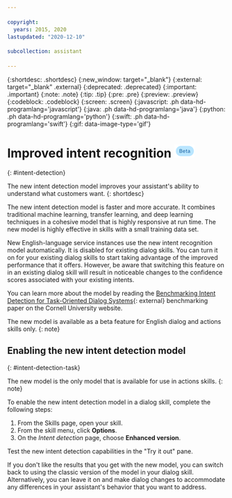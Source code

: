 ```yaml
---

copyright:
  years: 2015, 2020
lastupdated: "2020-12-10"

subcollection: assistant

---
```


{:shortdesc: .shortdesc}
{:new_window: target="_blank"}
{:external: target="_blank" .external}
{:deprecated: .deprecated}
{:important: .important}
{:note: .note}
{:tip: .tip}
{:pre: .pre}
{:preview: .preview}
{:codeblock: .codeblock}
{:screen: .screen}
{:javascript: .ph data-hd-programlang='javascript'}
{:java: .ph data-hd-programlang='java'}
{:python: .ph data-hd-programlang='python'}
{:swift: .ph data-hd-programlang='swift'}
{:gif: data-image-type='gif'}

# Improved intent recognition ![Beta](images/beta.png)
{: #intent-detection}

The new intent detection model improves your assistant's ability to understand what customers want.
{: shortdesc}

The new intent detection model is faster and more accurate. It combines traditional machine learning, transfer learning, and deep learning techniques in a cohesive model that is highly responsive at run time. The new model is highly effective in skills with a small training data set.

New English-language service instances use the new intent recognition model automatically. It is disabled for existing dialog skills. You can turn it on for your existing dialog skills to start taking advantage of the improved performance that it offers. However, be aware that switching this feature on in an existing dialog skill will result in noticeable changes to the confidence scores associated with your existing intents.

You can learn more about the model by reading the [Benchmarking Intent Detection for Task-Oriented Dialog Systems](https://arxiv.org/abs/2012.03929){: external} benchmarking paper on the Cornell University website.

The new model is available as a beta feature for English dialog and actions skills only.
{: note}

## Enabling the new intent detection model
{: #intent-detection-task}

The new model is the only model that is available for use in actions skills.
{: note}

To enable the new intent detection model in a dialog skill, complete the following steps:

1.  From the Skills page, open your skill.
1.  From the skill menu, click **Options**.
1.  On the *Intent detection* page, choose **Enhanced version**.

Test the new intent detection capabilities in the "Try it out" pane. 

If you don't like the results that you get with the new model, you can switch back to using the classic version of the model in your dialog skill. Alternatively, you can leave it on and make dialog changes to accommodate any differences in your assistant's behavior that you want to address.

